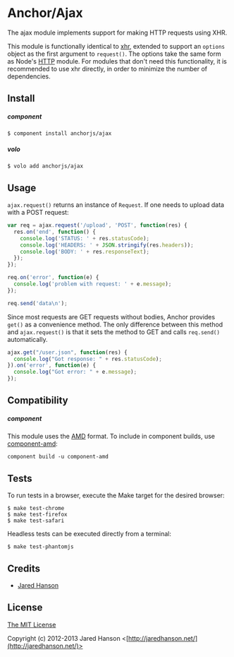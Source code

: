 # Anchor/Ajax

The ajax module implements support for making HTTP requests using XHR.

This module is functionally identical to [xhr](https://github.com/anchorjs/xhr),
extended to support an `options` object as the first argument to `request()`.
The options take the same form as Node's [HTTP](http://nodejs.org/api/http.html)
module.  For modules that don't need this functionality, it is recommended to use
xhr directly, in order to minimize the number of dependencies.

## Install

##### component

    $ component install anchorjs/ajax

##### volo

    $ volo add anchorjs/ajax

## Usage

`ajax.request()` returns an instance of `Request`.  If one needs to upload data
with a POST request:

```javascript
var req = ajax.request('/upload', 'POST', function(res) {
  res.on('end', function() {
    console.log('STATUS: ' + res.statusCode);
    console.log('HEADERS: ' + JSON.stringify(res.headers));
    console.log('BODY: ' + res.responseText);
  });
});

req.on('error', function(e) {
  console.log('problem with request: ' + e.message);
});

req.send('data\n');
```

Since most requests are GET requests without bodies, Anchor provides `get()` as
a convenience method.  The only difference between this method and `ajax.request()`
is that it sets the method to GET and calls `req.send()` automatically.

```javascript
ajax.get("/user.json", function(res) {
  console.log("Got response: " + res.statusCode);
}).on('error', function(e) {
  console.log("Got error: " + e.message);
});
```

## Compatibility

##### component

This module uses the [AMD](https://github.com/amdjs/amdjs-api) format.  To
include in component builds, use [component-amd](https://github.com/jaredhanson/component-amd):

    component build -u component-amd

## Tests

To run tests in a browser, execute the Make target for the desired browser:

    $ make test-chrome
    $ make test-firefox
    $ make test-safari
    
Headless tests can be executed directly from a terminal:
    
    $ make test-phantomjs

## Credits

  - [Jared Hanson](http://github.com/jaredhanson)

## License

[The MIT License](http://opensource.org/licenses/MIT)

Copyright (c) 2012-2013 Jared Hanson <[http://jaredhanson.net/](http://jaredhanson.net/)>
